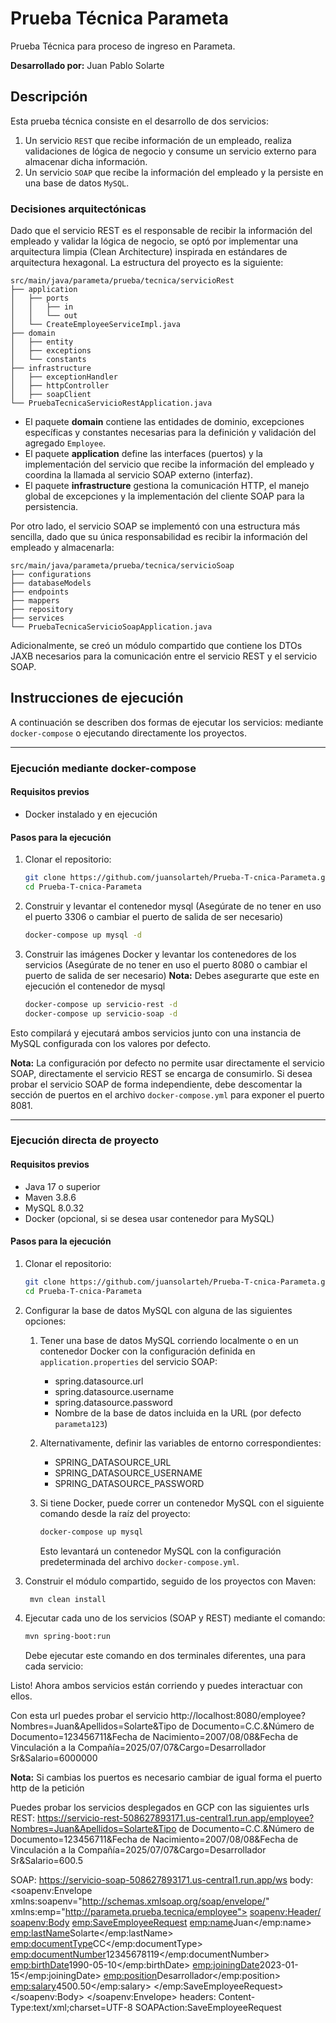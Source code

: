 # Prueba Técnica Parameta
Prueba Técnica para proceso de ingreso en Parameta.

**Desarrollado por:** Juan Pablo Solarte

## Descripción
Esta prueba técnica consiste en el desarrollo de dos servicios:

1. Un servicio `REST` que recibe información de un empleado, realiza validaciones de lógica de negocio y consume un servicio externo para almacenar dicha información.
2. Un servicio `SOAP` que recibe la información del empleado y la persiste en una base de datos `MySQL`.

### Decisiones arquitectónicas
Dado que el servicio REST es el responsable de recibir la información del empleado y validar la lógica de negocio, se optó por implementar una arquitectura 
limpia (Clean Architecture) inspirada en estándares de arquitectura hexagonal. La estructura del proyecto es la siguiente:

~~~
src/main/java/parameta/prueba/tecnica/servicioRest
├── application
│   ├── ports
│   │   ├── in
│   │   └── out
│   └── CreateEmployeeServiceImpl.java
├── domain
│   ├── entity
│   ├── exceptions
│   └── constants
├── infrastructure
│   ├── exceptionHandler
│   ├── httpController
│   ├── soapClient
└── PruebaTecnicaServicioRestApplication.java
~~~

- El paquete **domain** contiene las entidades de dominio, excepciones específicas y constantes necesarias para la definición y validación del agregado `Employee`.
- El paquete **application** define las interfaces (puertos) y la implementación del servicio que recibe la información del empleado y coordina la 
llamada al servicio SOAP externo (interfaz).
- El paquete **infrastructure** gestiona la comunicación HTTP, el manejo global de excepciones y la implementación del cliente SOAP para la persistencia.

Por otro lado, el servicio SOAP se implementó con una estructura más sencilla, dado que su única responsabilidad es recibir la información del empleado y almacenarla:

~~~
src/main/java/parameta/prueba/tecnica/servicioSoap
├── configurations
├── databaseModels
├── endpoints
├── mappers
├── repository
├── services
└── PruebaTecnicaServicioSoapApplication.java
~~~


Adicionalmente, se creó un módulo compartido que contiene los DTOs JAXB necesarios para la comunicación entre el servicio REST y el servicio SOAP.

## Instrucciones de ejecución

A continuación se describen dos formas de ejecutar los servicios: mediante `docker-compose` 
o ejecutando directamente los proyectos.

---

### Ejecución mediante docker-compose

#### Requisitos previos
- Docker instalado y en ejecución

#### Pasos para la ejecución

1. Clonar el repositorio:
   ```bash
   git clone https://github.com/juansolarteh/Prueba-T-cnica-Parameta.git
   cd Prueba-T-cnica-Parameta
    ```
2. Construir y levantar el contenedor mysql (Asegúrate de no tener en uso el puerto 3306 o cambiar el puerto de salida de ser necesario)
    ```bash
    docker-compose up mysql -d
    ```
3. Construir las imágenes Docker y levantar los contenedores de los servicios (Asegúrate de no tener en uso el puerto 8080 o cambiar el puerto de salida de ser necesario)
**Nota:** Debes asegurarte que este en ejecución el contenedor de mysql
    ```bash
    docker-compose up servicio-rest -d
    docker-compose up servicio-soap -d
    ```
Esto compilará y ejecutará ambos servicios junto con una instancia de MySQL configurada con los valores por defecto.

**Nota:** La configuración por defecto no permite usar directamente el servicio SOAP, directamente el
servicio REST se encarga de consumirlo. Si desea probar el servicio SOAP de forma independiente, debe
descomentar la sección de puertos en el archivo `docker-compose.yml` para exponer el puerto 8081.

---

### Ejecución directa de proyecto

#### Requisitos previos
- Java 17 o superior
- Maven 3.8.6
- MySQL 8.0.32
- Docker (opcional, si se desea usar contenedor para MySQL)

#### Pasos para la ejecución
1. Clonar el repositorio:
   ```bash
   git clone https://github.com/juansolarteh/Prueba-T-cnica-Parameta.git
   cd Prueba-T-cnica-Parameta
    ```
2. Configurar la base de datos MySQL con alguna de las siguientes opciones:
   1. Tener una base de datos MySQL corriendo localmente o en un contenedor Docker con la configuración
   definida en `application.properties` del servicio SOAP:
      - spring.datasource.url
      - spring.datasource.username
      - spring.datasource.password
      - Nombre de la base de datos incluida en la URL (por defecto `parameta123`)
      
   2. Alternativamente, definir las variables de entorno correspondientes:
      - SPRING_DATASOURCE_URL
      - SPRING_DATASOURCE_USERNAME
      - SPRING_DATASOURCE_PASSWORD
   3. Si tiene Docker, puede correr un contenedor MySQL con el siguiente comando desde la raíz del proyecto:
      ```bash
      docker-compose up mysql
      ```
      Esto levantará un contenedor MySQL con la configuración predeterminada del archivo `docker-compose.yml`.
3. Construir el módulo compartido, seguido de los proyectos con Maven:
   ```bash
    mvn clean install
   ```
4. Ejecutar cada uno de los servicios (SOAP y REST) mediante el comando:
   ```bash
   mvn spring-boot:run
   ```
   Debe ejecutar este comando en dos terminales diferentes, una para cada servicio:
   
Listo! Ahora ambos servicios están corriendo y puedes interactuar con ellos.

Con esta url puedes probar el servicio
http://localhost:8080/employee?Nombres=Juan&Apellidos=Solarte&Tipo de Documento=C.C.&Número de Documento=123456711&Fecha de Nacimiento=2007/08/08&Fecha de Vinculación a la Compañía=2025/07/07&Cargo=Desarrollador Sr&Salario=6000000

**Nota:** Si cambias los puertos es necesario cambiar de igual forma el puerto http de la petición

Puedes probar los servicios desplegados en GCP con las siguientes urls
REST:
https://servicio-rest-508627893171.us-central1.run.app/employee?Nombres=Juan&Apellidos=Solarte&Tipo de Documento=C.C.&Número de Documento=123456711&Fecha de Nacimiento=2007/08/08&Fecha de Vinculación a la Compañía=2025/07/07&Cargo=Desarrollador Sr&Salario=600.5

SOAP:
https://servicio-soap-508627893171.us-central1.run.app/ws
body:
<soapenv:Envelope xmlns:soapenv="http://schemas.xmlsoap.org/soap/envelope/"
                  xmlns:emp="http://parameta.prueba.tecnica/employee">
   <soapenv:Header/>
   <soapenv:Body>
      <emp:SaveEmployeeRequest>
         <emp:name>Juan</emp:name>
         <emp:lastName>Solarte</emp:lastName>
         <emp:documentType>CC</emp:documentType>
         <emp:documentNumber>12345678119</emp:documentNumber>
         <emp:birthDate>1990-05-10</emp:birthDate>
         <emp:joiningDate>2023-01-15</emp:joiningDate>
         <emp:position>Desarrollador</emp:position>
         <emp:salary>4500.50</emp:salary>
      </emp:SaveEmployeeRequest>
   </soapenv:Body>
</soapenv:Envelope>
headers:
Content-Type:text/xml;charset=UTF-8
SOAPAction:SaveEmployeeRequest
